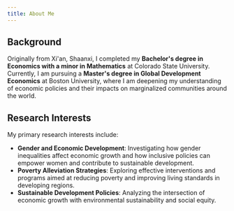 ```yaml
---
title: About Me
---
```



Background
--

Originally from Xi'an, Shaanxi, I completed my **Bachelor's degree in Economics with a minor in Mathematics** at Colorado State University. Currently, I am pursuing a **Master's degree in Global Development Economics** at Boston University, where I am deepening my understanding of economic policies and their impacts on marginalized communities around the world.


Research Interests
--
My primary research interests include:

- **Gender and Economic Development**: Investigating how gender inequalities affect economic growth and how inclusive policies can empower women and contribute to sustainable development.
- **Poverty Alleviation Strategies**: Exploring effective interventions and programs aimed at reducing poverty and improving living standards in developing regions.
- **Sustainable Development Policies**: Analyzing the intersection of economic growth with environmental sustainability and social equity.

